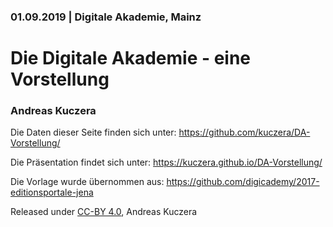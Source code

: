 ### 01.09.2019 | Digitale Akademie, Mainz

# Die Digitale Akademie - eine Vorstellung

### Andreas Kuczera

Die Daten dieser Seite finden sich unter: https://github.com/kuczera/DA-Vorstellung/

Die Präsentation findet sich unter: https://kuczera.github.io/DA-Vorstellung/

Die Vorlage wurde übernommen aus: https://github.com/digicademy/2017-editionsportale-jena

Released under [CC-BY 4.0](https://creativecommons.org/licenses/by/4.0/), Andreas Kuczera
